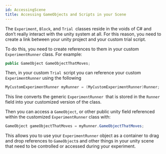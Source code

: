 ```yaml
---
id: AccessingScene
title: Accessing GameObjects and Scripts in your Scene
---
```

The `Experiment`, `Block`, and `Trial `classes reside in the voids of C# and don’t really interact with the unity system at all. For this reason, you need to create a link between your unity project and your custom trial script.

To do this, you need to create references to them in your custom `ExperimentRunner` class. For example:
```csharp
public GameObject GameObjectThatMoves;  
```

Then, in your custom `Trial `script you can reference your custom `ExperimentRunner` using the following
```csharp
MyCustomExperimentRunner myRunner = (MyCustomExperimentRunner)Runner;
```

This line converts the generic `ExperimentRunner `that is stored in the `Runner` field into your customized version of the class. 

Then you can access a `GameObject`, or other public unity field referenced within the customized `ExperimentRunner` class with:
```csharp
GameObject gameObjectThatMoves = myRunner.GameObjectThatMoves;
```

This allows you to use your `ExperimentRunner` object as a container to drag and drop references to `GameObject`s and other things in your unity scene that need to be controlled or accessed during your experiment.
